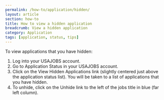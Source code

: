 ```yaml
---
permalink: /how-to/application/hidden/
layout: article
section: how-to
title: How to view a hidden application
breadcrumb: View a hidden application
category: Application
tags: [application, status, tips]
---
```


To view applications that you have hidden:

1. Log into your USAJOBS account.
2. Go to Application Status in your USAJOBS account.
3. Click on the View Hidden Applications link (slightly centered just above the application status list). You will be taken to a list of applications that you have hidden.
4. To unhide, click on the Unhide link to the left of the jobs title in blue (far left column).

